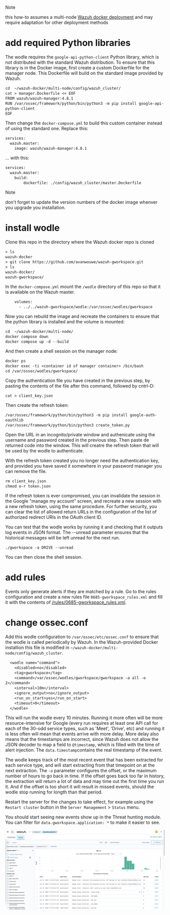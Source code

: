 > [!NOTE]  
> this how-to assumes a multi-node [Wazuh docker deployment](https://github.com/wazuh/wazuh-docker) and may require adaptation for other deployment methods

# add required Python libraries
The wodle requires the `google-api-python-client` Python library, which is not distributed with the standard Wazuh distribution. To ensure that this library is in the Docker image, first create a custom Dockerfile for the manager node. This Dockerfile will build on the standard image provided by Wazuh.

```
cd  ~/wazuh-docker/multi-node/config/wazuh_cluster/
cat > manager.Dockerfile << EOF
FROM wazuh/wazuh-manager:4.8.1
RUN /var/ossec/framework/python/bin/python3 -m pip install google-api-python-client
EOF
```

Then change the `docker-compose.yml` to build this custom container instead of using the standard one. Replace this:
```
services:
  wazuh.master:
    image: wazuh/wazuh-manager:4.8.1
```

... with this:
```
services:
  wazuh.master:
    build:
        dockerfile: ./config/wazuh_cluster/master.Dockerfile
```

> [!NOTE]  
> don't forget to update the version numbers of the docker image whenver you upgrade you installation.


# install wodle
Clone this repo in the directory where the Wazuh docker repo is cloned
```
> ls
wazuh-docker
> git clone https://github.com/avanwouwe/wazuh-gworkspace.git
> ls
wazuh-docker/
wazuh-gworkspace/
```

In the `docker-compose.yml` mount the `/wodle` directory of this repo so that it is available on the Wazuh master.
```
    volumes:
      - ../../wazuh-gworkspace/wodle:/var/ossec/wodles/gworkspace
```

Now you can rebuild the image and recreate the containers to ensure that the python library is installed and the volume is mounted:
```
cd  ~/wazuh-docker/multi-node/
docker compose down
docker compose up -d --build
```

And then create a shell session on the manager node:
```
docker ps
docker exec -ti <container id of manager container> /bin/bash
cd /var/ossec/wodles/gworkspace/
```

Copy the authentication file you have created in the previous step, by pasting the contents of the file after this command, followed by cntrl-D:
```
cat > client_key.json
```

Then create the refresh token:
```
/var/ossec/framework/python/bin/python3 -m pip install google-auth-oauthlib
/var/ossec/framework/python/bin/python3 create_token.py 
```

Open the URL in an incognito/private window and authenicate using the username and password created in the previous step. Then paste de returned code into the window. This will creatre the refresh token that will be used by the wodle to authenticate.

With the refresh token created you no longer need the authentication key, and provided you have saved it somewhere in your password manager you can remove the file. 
```
rm client_key.json
chmod o-r token.json
```

If the refresh token is ever compromised, you can invalidate the session in the Google "manage my account" screen, and recreate a new session with a new refresh token, using the same procedure. For further security, you can clear the list of allowed return URLs in the configuration of the list of authorized redirect URIs in the OAuth client ID.

You can test that the wodle works by running it and checking that it outputs log events in JSON format. The --unread parameter ensures that the historical messages will be left unread for the next run. 
```
./gworkspace -a DRIVE --unread
```

You can then close the shell session.

# add rules
Events only generate alerts if they are matched by a rule. Go to the rules configuration and create a new rules file `0685-gworkspace_rules.xml` and fill it with the contents of [/rules/0685-gworkspace_rules.xml](/rules/0685-gworkspace_rules.xml).

# change ossec.conf
Add this wodle configuration to `/var/ossec/etc/ossec.conf` to ensure that the wodle is called periodically by Wazuh. In the Wazuh-provided Docker installion this file is modified in `~/wazuh-docker/multi-node/config/wazuh_cluster`.
```
  <wodle name="command">
    <disabled>no</disabled>
    <tag>gworkspace</tag>
    <command>/var/ossec/wodles/gworkspace/gworkspace -a all -o 2</command>
    <interval>10m</interval>
    <ignore_output>no</ignore_output>
    <run_on_start>yes</run_on_start>
    <timeout>0</timeout>
  </wodle>
```

This will run the wodle every 10 minutes. Running it more often will be more resource-intensive for Google (every run requires at least one API call for each of the 30-odd service types, such as 'Meet', 'Drive', etc) and running it is less often will mean that events arrive with more delay. More delay also means that the timestamps are incorrect, since Wazuh does not allow the JSON decoder to map a field to `@timestamp`, which is filled with the time of alert injection. The `data.timestamp`contains the real timestamp of the event.

The wodle keeps track of the most recent event that has been extracted for each service type, and will start extracting from that timepoint on at the next extraction. The `-o` parameter configures the offset, or the maximum number of hours to go back in time. If the offset goes back too far in history, the extraction will return a lot of data and may time out the first time you run it. And if the offset is too short it will result in missed events, should the wodle stop running for longth than that period.

Restart the server for the changes to take effect, for example using the `Restart cluster` button in the `Server Management` > `Status` menu.

You should start seeing new events show up in the Threat hunting module. You can filter for `data.gworkspace.application: *` to make it easier to see.

![screenshot of Workspace events in Wazuh](/doc/gworkspace%20screenshot.png)

